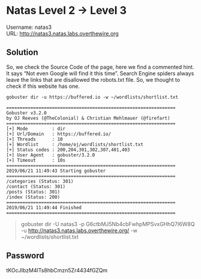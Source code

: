 # Natas Level 2 → Level 3
Username: natas3\
URL:      http://natas3.natas.labs.overthewire.org

## Solution
So, we check the Source Code of the page, here we find a commented hint. It says “Not even Google will find it this time”. Search Engine spiders always leave the links that are disallowed the robots.txt file. So, we thought to check if this website has one.

```
gobuster dir -u https://buffered.io -w ~/wordlists/shortlist.txt

===============================================================
Gobuster v3.2.0
by OJ Reeves (@TheColonial) & Christian Mehlmauer (@firefart)
===============================================================
[+] Mode         : dir
[+] Url/Domain   : https://buffered.io/
[+] Threads      : 10
[+] Wordlist     : /home/oj/wordlists/shortlist.txt
[+] Status codes : 200,204,301,302,307,401,403
[+] User Agent   : gobuster/3.2.0
[+] Timeout      : 10s
===============================================================
2019/06/21 11:49:43 Starting gobuster
===============================================================
/categories (Status: 301)
/contact (Status: 301)
/posts (Status: 301)
/index (Status: 200)
===============================================================
2019/06/21 11:49:44 Finished
===============================================================
```
>gobuster dir -U natas3 -p G6ctbMJ5Nb4cbFwhpMPSvxGHhQ7I6W8Q -u http://natas3.natas.labs.overthewire.org/ -w ~/wordlists/shortlist.txt

## Password
tKOcJIbzM4lTs8hbCmzn5Zr4434fGZQm